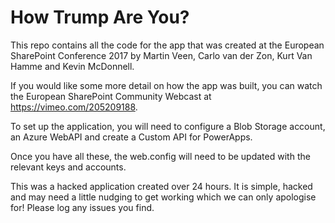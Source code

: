 # How Trump Are You?

This repo contains all the code for the app that was created at the European SharePoint Conference 2017 by Martin Veen, Carlo van der Zon, Kurt Van Hamme and Kevin McDonnell.

If you would like some more detail on how the app was built, you can watch the European SharePoint Community Webcast at https://vimeo.com/205209188.

To set up the application, you will need to configure a Blob Storage account, an Azure WebAPI and create a Custom API for PowerApps.

Once you have all these, the web.config will need to be updated with the relevant keys and accounts.

This was a hacked application created over 24 hours. It is simple, hacked and may need a little nudging to get working which we can only apologise for! Please log any issues you find.
